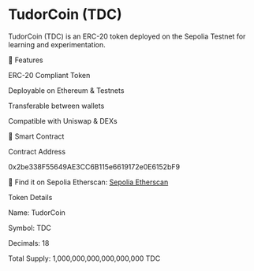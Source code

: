  # TudorCoin (TDC)

TudorCoin (TDC) is an ERC-20 token deployed on the Sepolia Testnet for learning and experimentation.

🚀 Features

ERC-20 Compliant Token

Deployable on Ethereum & Testnets

Transferable between wallets

Compatible with Uniswap & DEXs

📜 Smart Contract

Contract Address

0x2be338F55649AE3CC6B115e6619172e0E6152bF9

📌 Find it on Sepolia Etherscan: [Sepolia Etherscan](https://sepolia.etherscan.io/token/0x2be338F55649AE3CC6B115e6619172e0E6152bF9)

Token Details

Name: TudorCoin

Symbol: TDC

Decimals: 18

Total Supply: 1,000,000,000,000,000,000 TDC
